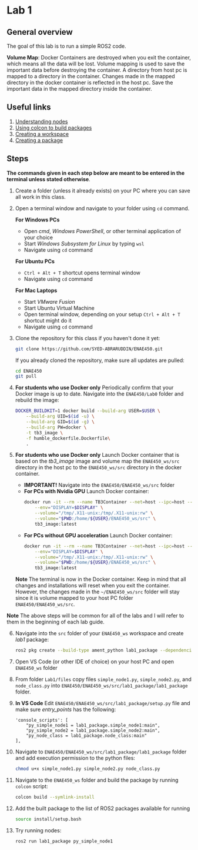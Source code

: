 # Lab 1

## General overview

The goal of this lab is to run a simple ROS2 code.

**Volume Map**: Docker Containers are destroyed when you exit the container, which means all the data will be lost. Volume mapping is used to save the important data before destroying the container. A directory from host pc is mapped to a directory in the container. Changes made in the mapped directory in the docker container is reflected in the host pc. Save the important data in the mapped directory inside the container.

## Useful links

1. [Understanding nodes](https://docs.ros.org/en/humble/Tutorials/Beginner-CLI-Tools/Understanding-ROS2-Nodes/Understanding-ROS2-Nodes.html)
2. [Using colcon to build packages](https://docs.ros.org/en/humble/Tutorials/Beginner-Client-Libraries/Colcon-Tutorial.html)
3. [Creating a workspace](https://docs.ros.org/en/humble/Tutorials/Beginner-Client-Libraries/Creating-A-Workspace/Creating-A-Workspace.html)
4. [Creating a package](https://docs.ros.org/en/humble/Tutorials/Beginner-Client-Libraries/Creating-Your-First-ROS2-Package.html)

## Steps

**The commands given in each step below are meant to be entered in the terminal unless stated otherwise**.

1. Create a folder (unless it already exists) on your PC where you can save all work in this class.
2. Open a terminal window and navigate to your folder using `cd` command.

    **For Windows PCs**
    * Open *cmd*, *Windows PowerShell*, or other terminal application of your choice
    * Start *Windows Subsystem for Linux* by typing `wsl`
    * Navigate using `cd` command

    **For Ubuntu PCs**
    * `Ctrl + Alt + T` shortcut opens terminal window
    * Navigate using `cd` command

    **For Mac Laptops**
    * Start *VMware Fusion*
    * Start Ubuntu Virtual Machine
    * Open terminal window, depending on your setup `Ctrl + Alt + T` shortcut might do it
    * Navigate using `cd` command

3. Clone the repository for this class if you haven't done it yet:

    ```bash
    git clone https://github.com/SYED-ABRARUDDIN/ENAE450.git
    ```
    If you already cloned the repository, make sure all updates are pulled:

    ```bash
    cd ENAE450
    git pull
    ```

4. **For students who use Docker only** Periodically confirm that your Docker image is up to date. Navigate into the `ENAE450/Lab0` folder and rebuild the image:
    ```bash
    DOCKER_BUILDKIT=1 docker build --build-arg USER=$USER \
        --build-arg UID=$(id -u) \
        --build-arg GID=$(id -g) \
        --build-arg PW=docker \
        -t tb3_image \
        -f humble_dockerfile.Dockerfile\
        .
    ```

5. **For students who use Docker only** Launch Docker container that is based on the *tb3_image* image and volume map the `ENAE450_ws/src` directory in the host pc to the `ENAE450_ws/src` directory in the docker container.
    * **IMPORTANT!** Navigate into the `ENAE450/ENAE450_ws/src` folder
    * **For PCs with Nvidia GPU** Launch Docker container:
        ```bash
        docker run -it --rm --name TB3Container --net=host --ipc=host --pid=host --gpus=all --runtime=nvidia --privileged \
            --env="DISPLAY=$DISPLAY" \
            --volume="/tmp/.X11-unix:/tmp/.X11-unix:rw" \
            --volume="$PWD:/home/${USER}/ENAE450_ws/src" \
            tb3_image:latest
        ```
    * **For PCs without GPU acceleration** Launch Docker container:
        ```bash
        docker run -it --rm --name TB3Container --net=host --ipc=host --pid=host --privileged \
            --env="DISPLAY=$DISPLAY" \
            --volume="/tmp/.X11-unix:/tmp/.X11-unix:rw" \
            --volume="$PWD:/home/${USER}/ENAE450_ws/src" \
            tb3_image:latest
        ```
    **Note** The terminal is now in the Docker container. Keep in mind that all changes and installations will reset when you exit the container. However, the changes made in the `~/ENAE450_ws/src` folder will stay since it is volume mapped to your host PC folder `ENAE450/ENAE450_ws/src`.

**Note** The above steps will be common for all of the labs and I will refer to them in the beginning of each lab guide. 

6. Navigate into the `src` folder of your `ENAE450_ws` workspace and create *lab1* package:
    ```bash
    ros2 pkg create --build-type ament_python lab1_package --dependencies rclpy
    ```

7. Open VS Code (or other IDE of choice) on your host PC and open `ENAE450_ws` folder

8. From folder `Lab1/files` copy files `simple_node1.py`, `simple_node2.py`, and `node_class.py` into `ENAE450/ENAE450_ws/src/lab1_package/lab1_package` folder.

9. **In VS Code** Edit `ENAE450/ENAE450_ws/src/lab1_package/setup.py` file and make sure *entry_points* has the following:
    ```
    'console_scripts': [
        "py_simple_node1 = lab1_package.simple_node1:main",
        "py_simple_node2 = lab1_package.simple_node2:main",
        "py_node_class = lab1_package.node_class:main"
    ],
    ```        

10. Navigate to `ENAE450/ENAE450_ws/src/lab1_package/lab1_package` folder and add execution permission to the python files:
    ```bash
    chmod u+x simple_node1.py simple_node2.py node_class.py 
    ```

11. Navigate to the `ENAE450_ws` folder and build the package by running `colcon` script:
    ```bash
    colcon build --symlink-install
    ```

12. Add the built package to the list of ROS2 packages available for running
    ```bash
    source install/setup.bash
    ```

13. Try running nodes:
    ```bash
    ros2 run lab1_package py_simple_node1
    ```


